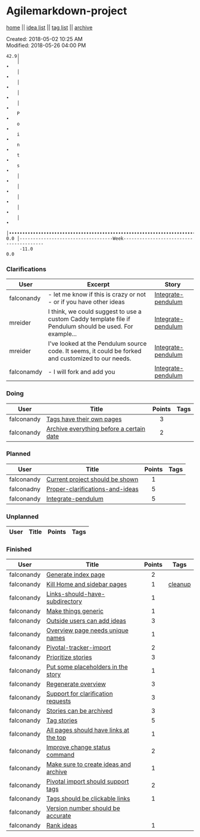 # Agilemarkdown-project

[home](index.md) || [idea list](ideas.md) || [tag list](tags.md) || [archive](agilemarkdown-project/archive.md)

Created: 2018-05-02 10:25 AM  
Modified: 2018-05-26 04:00 PM  

```
42.9│                                                                               
    │                                                                              •
    │                                                                             • 
    │                                                                             • 
    │                                                                            •  
    │                                                                            •  
    P                                                                           •   
    o                                                                           •   
    i                                                                          •    
    n                                                                          •    
    t                                                                         •     
    s                                                                         •     
    │                                                                        •      
    │                                                                        •      
    │                                                                       •       
    │                                                                       •       
    │                                                                      •        
    │•••••••••••••••••••••••••••••••••••••••••••••••••••••••••••••••••••••••        
0.0 │-----------------------------------Week----------------------------------------
     -11.0                                                                       0.0

```
### Clarifications
| User | Excerpt | Story |
|---|---|---|
| falconandy | - let me know if this is crazy or not - or if you have other ideas | [Integrate-pendulum](agilemarkdown-project/integrate-pendulum.md) |
| mreider | I think, we could suggest to use a custom Caddy template file if Pendulum should be used. For example... | [Integrate-pendulum](agilemarkdown-project/integrate-pendulum.md) |
| mreider | I've looked at the Pendulum source code. It seems, it could be forked and customized to our needs. | [Integrate-pendulum](agilemarkdown-project/integrate-pendulum.md) |
| falconamdy | - I will fork and add you | [Integrate-pendulum](agilemarkdown-project/integrate-pendulum.md) |

### Doing
| User | Title | Points | Tags |
|---|---|:---:|---|
| falconandy | [Tags have their own pages](agilemarkdown-project/tags-have-their-own-pages.md) | 3 |  |
| falconandy | [Archive everything before a certain date](agilemarkdown-project/archive-everything-before-a-certain-date.md) | 2 |  |

### Planned
| User | Title | Points | Tags |
|---|---|:---:|---|
| falconandy | [Current project should be shown](agilemarkdown-project/current-project-should-be-shown.md) | 1 |  |
| falconadny | [Proper-clarifications-and-ideas](agilemarkdown-project/proper-clarifications-and-ideas.md) | 5 |  |
| falconandy | [Integrate-pendulum](agilemarkdown-project/integrate-pendulum.md) | 5 |  |

### Unplanned
| User | Title | Points | Tags |
|---|---|:---:|---|

### Finished
| User | Title | Points | Tags |
|---|---|:---:|---|
| falconandy | [Generate index page](agilemarkdown-project/generate-index-page.md) | 2 |  |
| falconandy | [Kill Home and sidebar pages](agilemarkdown-project/kill-Home-and-sidebar-pages.md) | 1 | [cleanup](tags/cleanup.md) |
| falconandy | [Links-should-have-subdirectory](agilemarkdown-project/links-should-have-subdirectory.md) | 1 |  |
| falconandy | [Make things generic](agilemarkdown-project/make-things-generic.md.md) | 1 |  |
| falconandy | [Outside users can add ideas](agilemarkdown-project/outside-users-can-add-ideas.md) | 3 |  |
| falconandy | [Overview page needs unique names](agilemarkdown-project/overview-page-needs-unique-names.md) | 1 |  |
| falconandy | [Pivotal-tracker-import](agilemarkdown-project/pivotal-tracker-import.md) | 2 |  |
| falconandy | [Prioritize stories](agilemarkdown-project/prioritize-stories.md) | 3 |  |
| falconandy | [Put some placeholders in the story](agilemarkdown-project/put-some-placeholders-in-the-story.md) | 1 |  |
| falconandy | [Regenerate overview](agilemarkdown-project/regenerate-overview.md) | 3 |  |
| falconandy | [Support for clarification requests](agilemarkdown-project/send-comments-to-users.md) | 3 |  |
| falconandy | [Stories can be archived](agilemarkdown-project/stories-can-be-archived.md) | 3 |  |
| falconandy | [Tag stories](agilemarkdown-project/tag-stories.md) | 5 |  |
| falconandy | [All pages should have links at the top](agilemarkdown-project/all-pages-should-have-links-at-the-top.md) | 1 |  |
| falconandy | [Improve change status command](agilemarkdown-project/improve-change-status-command.md) | 2 |  |
| falconandy | [Make sure to create ideas and archive](agilemarkdown-project/make-sure-to-create-ideas-and-archive.md) | 1 |  |
| falconandy | [Pivotal import should support tags](agilemarkdown-project/pivotal-import-should-support-tags.md) | 2 |  |
| falconandy | [Tags should be clickable links](agilemarkdown-project/tags-should-be-clickable-links.md) | 1 |  |
| falconandy | [Version number should be accurate](agilemarkdown-project/version-number-should-be-accurate.md) |  |  |
| falconandy | [Rank ideas](agilemarkdown-project/rank-ideas.md) | 1 |  |
